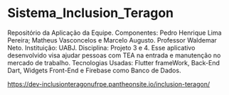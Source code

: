 # Sistema_Inclusion_Teragon
Repositório da Aplicação da Equipe.
Componentes: Pedro Henrique Lima Pereira; Matheus Vasconcelos e Marcelo Augusto.
Professor Waldemar Neto.
Instituição: UABJ.
Disciplina: Projeto 3 e 4.
Esse aplicativo desenvolvido visa ajudar pessoas com TEA na entrada e manutenção no mercado de trabalho.
Tecnologias Usadas: Flutter frameWork, Back-End Dart, Widgets Front-End e Firebase como Banco de Dados.

https://dev-inclusionteragonufrpe.pantheonsite.io/inclusion-teragon/             

